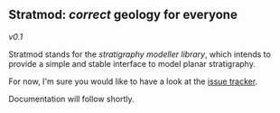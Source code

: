 Stratmod: _correct_ geology for everyone
----------------------------------------

*v0.1*

Stratmod stands for the _stratigraphy modeller library_, which intends to
provide a simple and stable interface to model planar stratigraphy.  

For now, I'm sure you would like to have a look at the 
[issue tracker](https://bitbucket.org/jdms/stratmod/issues).  

Documentation will follow shortly.  


